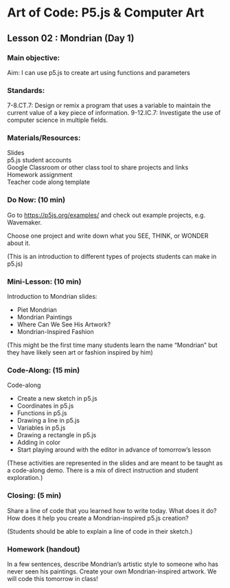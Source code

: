 # Art of Code: P5.js & Computer Art
## Lesson 02 : Mondrian (Day 1)

### Main objective:

Aim: I can use p5.js to create art using functions and parameters

### Standards:

7-8.CT.7: Design or remix a program that uses a variable to maintain the current value of a key piece of information.
9-12.IC.7: Investigate the use of computer science in multiple fields.


### Materials/Resources:

Slides\
p5.js student accounts\
Google Classroom or other class tool to share projects and links\
Homework assignment\
Teacher code along template



### Do Now: (10 min)

Go to https://p5js.org/examples/ and check out example projects, e.g. Wavemaker.

Choose one project and write down what you SEE, THINK, or WONDER about it. 

(This is an introduction to different types of projects students can make in p5.js)


### Mini-Lesson: (10 min)

Introduction to Mondrian slides:
- Piet Mondrian
- Mondrian Paintings
- Where Can We See His Artwork?
- Mondrian-Inspired Fashion

(This might be the first time many students learn the name “Mondrian” but they have likely seen art or fashion inspired by him)

### Code-Along: (15 min)
Code-along
- Create a new sketch in p5.js
- Coordinates in p5.js
- Functions in p5.js
- Drawing a line in p5.js
- Variables in p5.js
- Drawing a rectangle in p5.js
- Adding in color
- Start playing around with the editor in advance of tomorrow’s lesson

(These activities are represented in the slides and are meant to be taught as a code-along demo. There is a mix of direct instruction and student exploration.)

### Closing: (5 min)

Share a line of code that you learned how to write today. What does it do? How does it help you create a Mondrian-inspired p5.js creation?

(Students should be able to explain a line of code in their sketch.)

### Homework (handout)

In a few sentences, describe Mondrian’s artistic style to someone who has never seen his paintings.
Create your own Mondrian-inspired artwork. We will code this tomorrow in class!


